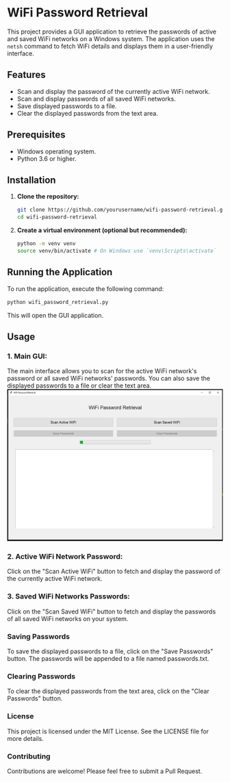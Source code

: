 # WiFi Password Retrieval

This project provides a GUI application to retrieve the passwords of active and saved WiFi networks on a Windows system. The application uses the `netsh` command to fetch WiFi details and displays them in a user-friendly interface.

## Features

- Scan and display the password of the currently active WiFi network.
- Scan and display passwords of all saved WiFi networks.
- Save displayed passwords to a file.
- Clear the displayed passwords from the text area.

## Prerequisites

- Windows operating system.
- Python 3.6 or higher.

## Installation

1. **Clone the repository:**

    ```bash
    git clone https://github.com/yourusername/wifi-password-retrieval.git
    cd wifi-password-retrieval
    ```

2. **Create a virtual environment (optional but recommended):**

    ```bash
    python -m venv venv
    source venv/bin/activate # On Windows use `venv\Scripts\activate`
    ```

## Running the Application

To run the application, execute the following command:

```bash
python wifi_password_retrieval.py
```

This will open the GUI application.

## Usage

### 1.	Main GUI:
The main interface allows you to scan for the active WiFi network's password or all saved WiFi networks' passwords. You can also save the displayed passwords to a file or clear the text area.
![Main GUI](images/wifi_scanner.png)

### 2.	Active WiFi Network Password:
Click on the "Scan Active WiFi" button to fetch and display the password of the currently active WiFi network.

### 3.	Saved WiFi Networks Passwords:
Click on the "Scan Saved WiFi" button to fetch and display the passwords of all saved WiFi networks on your system.

### Saving Passwords
To save the displayed passwords to a file, click on the "Save Passwords" button. The passwords will be appended to a file named passwords.txt.

### Clearing Passwords
To clear the displayed passwords from the text area, click on the "Clear Passwords" button.

### License
This project is licensed under the MIT License. See the LICENSE file for more details.

### Contributing
Contributions are welcome! Please feel free to submit a Pull Request.


